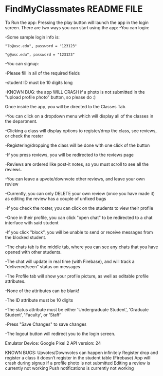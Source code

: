# FindMyClassmates README FILE

To Run the app:
Pressing the play button will launch the app in the login screen. There are two ways you can start using the app:
-You can login:

  -Some sample login info is:
  
    "lb@usc.edu", password = "123123"
    
    "g@usc.edu", password = "123123"
    
-You can signup:

  -Please fill in all of the required fields
  
  -student ID must be 10 digits long
  
  -KNOWN BUG: the app WILL CRASH if a photo is not submitted in the "upload profile photo" button, so please do :)


Once inside the app, you will be directed to the Classes Tab.

-You can click on a dropdown menu which will display all of the classes in the department.

-Clicking a class will display options to register/drop the class, see reviews, or check the roster

-Registering/dropping the class will be done with one click of the button

-If you press reviews, you will be redirected to the reviews page

  -Reviews are ordered like post-it notes, so you must scroll to see all the reviews.
  
  -You can leave a upvote/downvote other reviews, and leave your own review
  
  -Currently, you can only DELETE your own review (once you have made it) as editing the review has a couple of unfixed bugs
  
-If you check the roster, you can click on the students to view their profile

  -Once in their profile, you can click "open chat" to be redirected to a chat interface with said student
  
  -If you click "block", you will be unable to send or receive messages from the blocked student.
  
-The chats tab is the middle tab, where you can see any chats that you have opened with other students.

  -The chat will update in real time (with Firebase), and will track a "delivered/seen" status on messages
  
-The Profile tab will show your profile picture, as well as editable profile attributes.

  -None of the attributes can be blank!
  
  -The ID attribute must be 10 digits
  
  -The status attribute must be either 'Undergraduate Student', 'Graduate Student', 'Faculty', or 'Staff'
  
  -Press "Save Changes" to save changes
  
  -The logout button will redirect you to the login screen.
  

Emulator Device: Google Pixel 2
API version: 24

KNOWN BUGS: 
Upvotes/Downvotes can happen infinitely
Register drop and register a class it doesn’t register in the student table (Firebase)
App will crash during signup if a profile photo is not submitted
Editing a review is currently not working
Push notifications is currently not working
